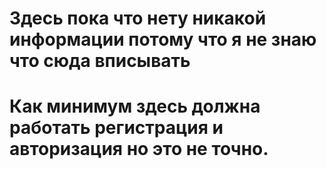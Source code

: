 # Здесь пока что нету никакой информации потому что я не знаю что сюда вписывать

# Как минимум здесь должна работать регистрация и авторизация но это не точно.
